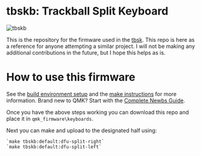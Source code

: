 # tbskb: Trackball Split Keyboard

![tbskb](https://dylanthrush.com/image/https%3A%2F%2Fs3-us-west-2.amazonaws.com%2Fsecure.notion-static.com%2F622b27fe-97e4-4e11-96f6-2518c6bf0f85%2FAR_05694.jpg?table=block&id=3f116c58-3201-41d0-83f5-e956424e39d9&spaceId=0300d8ef-5be1-45c4-9977-2409a805718d&width=2000&userId=&cache=v2)

This is the repository for the firmware used in the [tbsk](https://dylanthrush.com/TBSK-a4ad0d327c9d4cd4b084e54ac9fb8fc8). This repo is here as a reference for anyone attempting a similar project. I will not be making any additional contributions in the future, but I hope this helps as is.

# How to use this firmware
See the [build environment setup](https://docs.qmk.fm/#/getting_started_build_tools) and the [make instructions](https://docs.qmk.fm/#/getting_started_make_guide) for more information. Brand new to QMK? Start with the [Complete Newbs Guide](https://docs.qmk.fm/#/newbs).

Once you have the above steps working you can download this repo and place it in `qmk_firmware\keyboards`.

Next you can make and upload to the designated half using:

    `make tbskb:default:dfu-split-right`
    `make tbskb:default:dfu-split-left`
